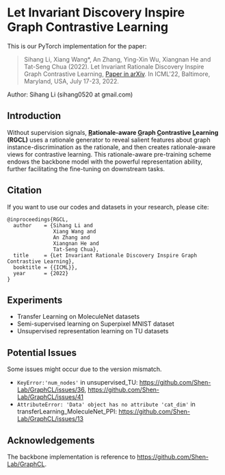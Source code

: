 # Let Invariant Discovery Inspire Graph Contrastive Learning

This is our PyTorch implementation for the paper:

>Sihang Li, Xiang Wang*, An Zhang, Ying-Xin Wu, Xiangnan He and Tat-Seng Chua (2022). Let Invariant Rationale Discovery Inspire Graph Contrastive Learning, [Paper in arXiv](https://arxiv.org/abs/2206.07869). In ICML'22, Baltimore, Maryland, USA, July 17-23, 2022.

Author: Sihang Li (sihang0520 at gmail.com)



## Introduction

Without supervision signals, **<u>R</u>ationale-aware <u>G</u>raph <u>C</u>ontrastive <u>L</u>earning (RGCL)** uses a rationale generator to reveal salient features about graph instance-discrimination as the rationale, and then creates rationale-aware views for contrastive learning. This rationale-aware pre-training scheme endows the backbone model with the powerful representation ability, further facilitating the fine-tuning on downstream tasks.



## Citation 

If you want to use our codes and datasets in your research, please cite:

```
@inproceedings{RGCL,
  author    = {Sihang Li and
               Xiang Wang and
               An Zhang and
               Xiangnan He and
               Tat-Seng Chua},
  title     = {Let Invariant Rationale Discovery Inspire Graph Contrastive Learning},
  booktitle = {{ICML}},
  year      = {2022}
}

```



## Experiments

* Transfer Learning on MoleculeNet datasets
* Semi-supervised learning on Superpixel MNIST dataset
* Unsupervised representation learning on TU datasets



## Potential Issues

Some issues might occur due to the version mismatch.
* ```KeyError:'num_nodes'``` in unsupervised_TU: https://github.com/Shen-Lab/GraphCL/issues/36, https://github.com/Shen-Lab/GraphCL/issues/41
* ```AttributeError: 'Data' object has no attribute 'cat_dim'``` in transferLearning_MoleculeNet_PPI: https://github.com/Shen-Lab/GraphCL/issues/13




## Acknowledgements

The backbone implementation is reference to https://github.com/Shen-Lab/GraphCL.
